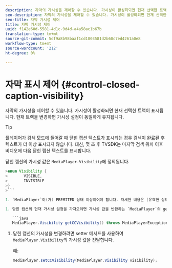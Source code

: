```yaml
---
description: 자막의 가시성을 제어할 수 있습니다. 가시성이 활성화되면 현재 선택한 트랙이 표시됩니다. 현재 트랙을 변경하면 가시성 설정이 동일하게 유지됩니다.
seo-description: 자막의 가시성을 제어할 수 있습니다. 가시성이 활성화되면 현재 선택한 트랙이 표시됩니다. 현재 트랙을 변경하면 가시성 설정이 동일하게 유지됩니다.
seo-title: 자막 가시성 제어
title: 자막 가시성 제어
uuid: f142e60d-5581-4d1c-9d4d-a4a58ac1b67b
translation-type: tm+mt
source-git-commit: 5df9a8b98baaf1cd1803581d2b60c7ed4261a0e8
workflow-type: tm+mt
source-wordcount: '212'
ht-degree: 0%

---
```



# 자막 표시 제어 {#control-closed-caption-visibility}

자막의 가시성을 제어할 수 있습니다. 가시성이 활성화되면 현재 선택한 트랙이 표시됩니다. 현재 트랙을 변경하면 가시성 설정이 동일하게 유지됩니다.

>[!TIP]
>
>플레이어가 검색 모드에 들어갈 때 닫힌 캡션 텍스트가 표시되는 경우 검색이 완료된 후 텍스트가 더 이상 표시되지 않습니다. 대신, 몇 초 후 TVSDK는 마지막 검색 위치 이후 비디오에 다음 닫힌 캡션 텍스트를 표시합니다.
>
>닫힌 캡션의 가시성 값은 `MediaPlayer.Visibility`에 정의됩니다.
>
>
```java
>enum Visibility {  
>       VISIBLE,  
>       INVISIBLE 
>}
>```

1. `MediaPlayer`이(가) PREMITED 상태 이상이어야 합니다. 자세한 내용은 [유효한 상태](../../../../tvsdk-3x-android-prog/android-3x-content-playback-options-android2/ui-configure/android-3x-ui-state-prepared-wait-for.md)를 기다리기를 참조하십시오.

1. 닫힌 캡션의 현재 가시성 설정을 가져오려면 가시성 값을 반환하는 `MediaPlayer`의 getter 메서드를 사용합니다.

   ```java
   MediaPlayer.Visibility getCCVisibility() throws MediaPlayerException;
   ```

1. 닫힌 캡션의 가시성을 변경하려면 setter 메서드를 사용하여 `MediaPlayer.Visibility`의 가시성 값을 전달합니다.

   예:

   ```java
   mediaPlayer.setCCVisibility(MediaPlayer.Visibility visibility);
   ```
